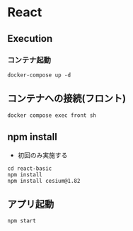 # React

## Execution

### コンテナ起動

```
docker-compose up -d
```

## コンテナへの接続(フロント)

```
docker compose exec front sh
```

## npm install

- 初回のみ実施する

```
cd react-basic
npm install
npm install cesium@1.82
```

## アプリ起動

```
npm start
```
